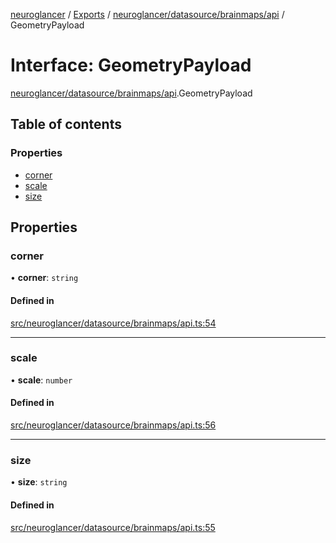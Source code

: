[neuroglancer](../README.md) / [Exports](../modules.md) / [neuroglancer/datasource/brainmaps/api](../modules/neuroglancer_datasource_brainmaps_api.md) / GeometryPayload

# Interface: GeometryPayload

[neuroglancer/datasource/brainmaps/api](../modules/neuroglancer_datasource_brainmaps_api.md).GeometryPayload

## Table of contents

### Properties

- [corner](neuroglancer_datasource_brainmaps_api.GeometryPayload.md#corner)
- [scale](neuroglancer_datasource_brainmaps_api.GeometryPayload.md#scale)
- [size](neuroglancer_datasource_brainmaps_api.GeometryPayload.md#size)

## Properties

### corner

• **corner**: `string`

#### Defined in

[src/neuroglancer/datasource/brainmaps/api.ts:54](https://github.com/ActiveBrainAtlas2/neuroglancer/blob/91617476/src/neuroglancer/datasource/brainmaps/api.ts#L54)

___

### scale

• **scale**: `number`

#### Defined in

[src/neuroglancer/datasource/brainmaps/api.ts:56](https://github.com/ActiveBrainAtlas2/neuroglancer/blob/91617476/src/neuroglancer/datasource/brainmaps/api.ts#L56)

___

### size

• **size**: `string`

#### Defined in

[src/neuroglancer/datasource/brainmaps/api.ts:55](https://github.com/ActiveBrainAtlas2/neuroglancer/blob/91617476/src/neuroglancer/datasource/brainmaps/api.ts#L55)
